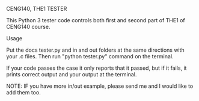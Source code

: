 CENG140, THE1 TESTER

This Python 3 tester code controls both first and second part of THE1 of CENG140 course.

Usage

Put the docs tester.py and in and out folders at the same directions with your .c files.
Then run "python tester.py" command on the terminal.

If your code passes the case it only reports that it passed, but if it fails, it prints correct output and your output at the terminal.

NOTE: IF you have more in/out example, please send me and I would like to add them too.

